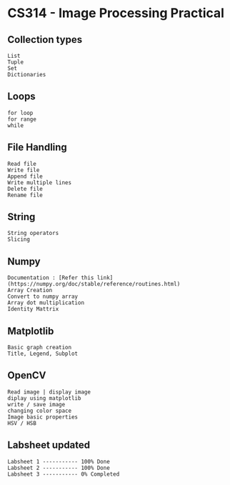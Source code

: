 # CS314 - Image Processing Practical

## Collection types

    List
    Tuple
    Set
    Dictionaries

## Loops

    for loop
    for range
    while

## File Handling

    Read file
    Write file
    Append file
    Write multiple lines
    Delete file
    Rename file

## String

    String operators
    Slicing

## Numpy

    Documentation : [Refer this link](https://numpy.org/doc/stable/reference/routines.html)
    Array Creation
    Convert to numpy array
    Array dot multiplication
    Identity Mattrix

## Matplotlib

    Basic graph creation
    Title, Legend, Subplot

## OpenCV

    Read image | display image
    diplay using matplotlib
    write / save image
    changing color space
    Image basic properties
    HSV / HSB


## Labsheet updated

    Labsheet 1 ----------- 100% Done
    Labsheet 2 ----------- 100% Done
    Labsheet 3 ----------- 0% Completed
